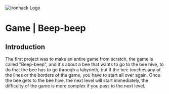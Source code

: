 ![Ironhack Logo](https://i.imgur.com/1QgrNNw.png)

# Game | Beep-beep

## Introduction

The first project was to make an entire game from scratch, the game is called "Beep-beep", and it's about a bee that wants to go to the bee hive, to do that the bee has to go through a labyrinth, but if the bee touches any of the lines or the borders of the game, you have to start all over again. Once the bee gets to the bee hive, the next level will start immediately, the difficulty of the game is more complex if you pass to the next level.

